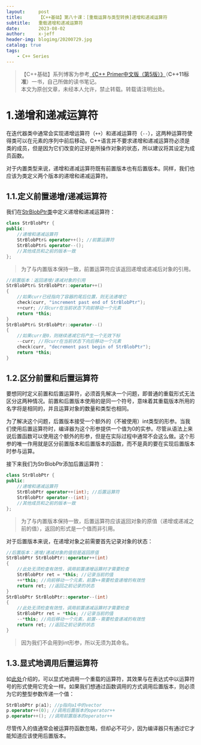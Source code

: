 ```yaml
---
layout:     post
title:      【C++基础】第八十课：[重载运算与类型转换]递增和递减运算符
subtitle:   重载递增和递减运算符
date:       2023-08-02
author:     x-jeff
header-img: blogimg/20200729.jpg
catalog: true
tags:
    - C++ Series
---
```

>【C++基础】系列博客为参考[《C++ Primer中文版（第5版）》](https://www.phei.com.cn/module/goods/wssd_content.jsp?bookid=37655)（**C++11标准**）一书，自己所做的读书笔记。  
>本文为原创文章，未经本人允许，禁止转载。转载请注明出处。

# 1.递增和递减运算符

在迭代器类中通常会实现递增运算符（`++`）和递减运算符（`--`），这两种运算符使得类可以在元素的序列中前后移动。C++语言并不要求递增和递减运算符必须是类的成员，但是因为它们改变的正好是所操作对象的状态，所以建议将其设定为成员函数。

对于内置类型来说，递增和递减运算符既有前置版本也有后置版本。同样，我们也应该为类定义两个版本的递增和递减运算符。

## 1.1.定义前置递增/递减运算符

我们在[StrBlobPtr类](http://shichaoxin.com/2023/03/15/C++基础-第六十六课-动态内存-动态内存与智能指针/#71核查指针类)中定义递增和递减运算符：

```c++
class StrBlobPtr {
public:
	//递增和递减运算符
	StrBlobPtr& operator++(); //前置运算符
	StrBlobPtr& operator--();
	//其他成员和之前的版本一致
};
```

>为了与内置版本保持一致，前置运算符应该返回递增或递减后对象的引用。

```c++
//前置版本：返回递增/递减对象的引用
StrBlobPtr& StrBlobPtr::operator++()
{
	//如果curr已经指向了容器的尾后位置，则无法递增它
	check(curr, "increment past end of StrBlobPtr");
	++curr; //将curr在当前状态下向前移动一个元素
	return *this;
}
StrBlobPtr& StrBlobPtr::operator--()
{
	//如果curr是0，则继续递减它将产生一个无效下标
	--curr; //将curr在当前状态下向后移动一个元素
	check(curr, "decrement past begin of StrBlobPtr");
	return *this;
}
```

## 1.2.区分前置和后置运算符

要想同时定义前置和后置运算符，必须首先解决一个问题，即普通的重载形式无法区分这两种情况。前置和后置版本使用的是同一个符号，意味着其重载版本所用的名字将是相同的，并且运算对象的数量和类型也相同。

为了解决这个问题，后置版本接受一个额外的（不被使用）int类型的形参。当我们使用后置运算符时，编译器为这个形参提供一个值为0的实参。尽管从语法上来说后置函数可以使用这个额外的形参，但是在实际过程中通常不会这么做。这个形参的唯一作用就是区分前置版本和后置版本的函数，而不是真的要在实现后置版本时参与运算。

接下来我们为StrBlobPtr添加后置运算符：

```c++
class StrBlobPtr {
public:
	//递增和递减运算符
	StrBlobPtr operator++(int); //后置运算符
	StrBlobPtr operator--(int);
	//其他成员和之前的版本一致
};
```

>为了与内置版本保持一致，后置运算符应该返回对象的原值（递增或递减之前的值），返回的形式是一个值而非引用。

对于后置版本来说，在递增对象之前需要首先记录对象的状态：

```c++
//后置版本：递增/递减对象的值但是返回原值
StrBlobPtr StrBlobPtr::operator++(int)
{
	//此处无须检查有效性，调用前置递增运算时才需要检查
	StrBlobPtr ret = *this; //记录当前的值
	++*this; //向前移动一个元素，前置++需要检查递增的有效性
	return ret; //返回之前记录的状态
}
StrBlobPtr StrBlobPtr::operator--(int)
{
	//此处无须检查有效性，调用前置递减运算时才需要检查
	StrBlobPtr ret = *this; //记录当前的值
	--*this; //向后移动一个元素，前置--需要检查递减的有效性
	return ret; //返回之前记录的状态
}
```

>因为我们不会用到int形参，所以无须为其命名。

## 1.3.显式地调用后置运算符

如[此处](http://shichaoxin.com/2023/06/26/C++基础-第七十五课-重载运算与类型转换-基本概念/#21直接调用一个重载的运算符函数)介绍的，可以显式地调用一个重载的运算符，其效果与在表达式中以运算符号的形式使用它完全一样。如果我们想通过函数调用的方式调用后置版本，则必须为它的整型参数传递一个值：

```c++
StrBlobPtr p(a1); //p指向a1中的vector
p.operator++(0); //调用后置版本的operator++
p.operator++(); //调用前置版本的operator++
```

尽管传入的值通常会被运算符函数忽略，但却必不可少，因为编译器只有通过它才能知道应该使用后置版本。